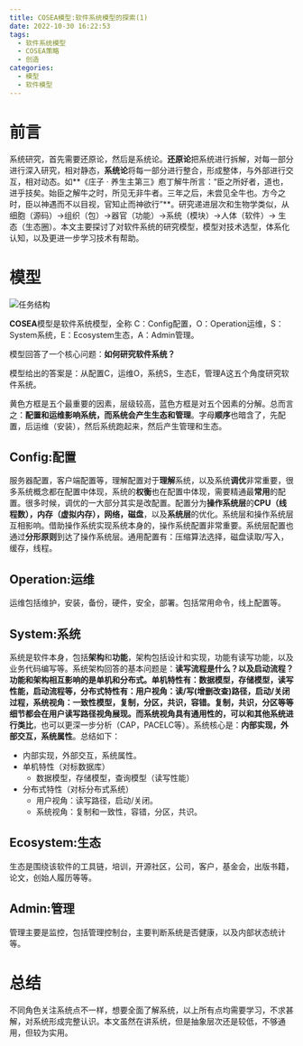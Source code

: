 ```yaml
---
title: COSEA模型:软件系统模型的探索(1)
date: 2022-10-30 16:22:53
tags:
  - 软件系统模型
  - COSEA策略
  - 创造
categories:
  - 模型
  - 软件模型
---
```


# 前言

系统研究，首先需要还原论，然后是系统论。**还原论**把系统进行拆解，对每一部分进行深入研究，相对静态，**系统论**将每一部分进行整合，形成整体，与外部进行交互，相对动态。如**《庄子 · 养生主第三》庖丁解牛所言：“臣之所好者，道也，进乎技矣。始臣之解牛之时，所见无非牛者。三年之后，未尝见全牛也。方今之时，臣以神遇而不以目视，官知止而神欲行”**。研究递进层次和生物学类似，从细胞（源码）->组织（包）->器官（功能）->系统（模块）->人体（软件）-> 生态（生态圈）。本文主要探讨了对软件系统的研究模型，模型对技术选型，体系化认知，以及更进一步学习技术有帮助。

# 模型

![任务结构](/images/System-Reasearch.png)

**COSEA**模型是软件系统模型，全称 C：Config配置，O：Operation运维，S：System系统，E：Ecosystem生态，A：Admin管理。

模型回答了一个核心问题：**如何研究软件系统？**

模型给出的答案是：从配置C，运维O，系统S，生态E，管理A这五个角度研究软件系统。

黄色方框是五个最重要的因素，层级较高，蓝色方框是对五个因素的分解。总而言之：**配置和运维影响系统，而系统会产生生态和管理**。字母**顺序**也暗含了，先配置，后运维（安装），然后系统跑起来，然后产生管理和生态。

## Config:配置

服务器配置，客户端配置等，理解配置对于**理解**系统，以及系统**调优**非常重要，很多系统概念都在配置中体现，系统的**权衡**也在配置中体现，需要精通最**常用**的配置。很多时候，调优的一大部分其实是改配置。配置分为**操作系统层**的**CPU（线程数），内存（虚拟内存），网络，磁盘**，以及**系统层**的优化。系统层和操作系统层互相影响。借助操作系统实现系统本身的，操作系统配置非常重要。系统层配置也通过**分形原则**到达了操作系统层。通用配置有：压缩算法选择，磁盘读取/写入，缓存，线程。

## Operation:运维

运维包括维护，安装，备份，硬件，安全，部署。包括常用命令，线上配置等。

## System:系统

系统是软件本身，包括**架构**和**功能**，架构包括设计和实现，功能有读写功能，以及业务代码编写等。系统架构回答的基本问题是：**读写流程是什么？以及启动流程？**功能和架构相互影响的是单机和分布式。**单机特性**有：数据模型，存储模型，读写性能，启动流程等，**分布式特性**有：**用户视角**：读/写(增删改查)路径，启动/关闭过程，**系统视角**：一致性模型，复制，分区，共识，容错。复制，共识，分区等等细节都会在用户读写路径视角展现。而系统视角具有通用性的，可以和其他系统进行**类比**，也可以更深一步分析（CAP，PACELC等）。系统核心是：**内部实现，外部交互，系统属性**。总结如下：

- 内部实现，外部交互，系统属性。
- 单机特性（对标数据库）
  - 数据模型，存储模型，查询模型（读写性能）
- 分布式特性（对标分布式系统）
  - 用户视角：读写路径，启动/关闭。
  - 系统视角：复制和一致性，容错，分区，共识。

## Ecosystem:生态

生态是围绕该软件的工具链，培训，开源社区，公司，客户，基金会，出版书籍，论文，创始人履历等等。

## Admin:管理

管理主要是监控，包括管理控制台，主要判断系统是否健康，以及内部状态统计等。

# 总结

不同角色关注系统点不一样，想要全面了解系统，以上所有点均需要学习，不求甚解，对系统形成完整认识。本文虽然在讲系统，但是抽象层次还是较低，不够通用，但较为实用。
